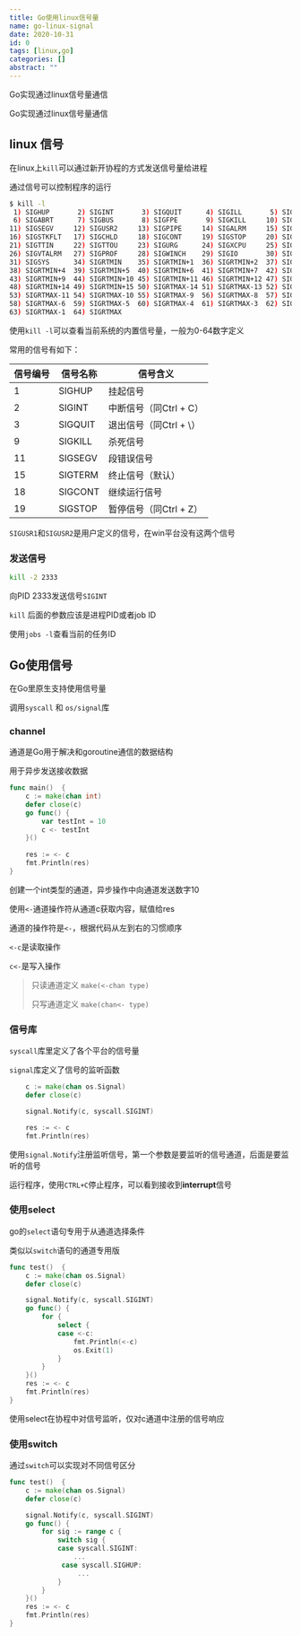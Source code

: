 ```yaml
---
title: Go使用linux信号量
name: go-linux-signal
date: 2020-10-31
id: 0
tags: [linux,go]
categories: []
abstract: ""
---
```



Go实现通过linux信号量通信


<!--more-->


Go实现通过linux信号量通信

<!--more-->

## linux 信号

在linux上`kill`可以通过新开协程的方式发送信号量给进程

通过信号可以控制程序的运行

```bash
$ kill -l
 1) SIGHUP       2) SIGINT       3) SIGQUIT      4) SIGILL       5) SIGTRAP
 6) SIGABRT      7) SIGBUS       8) SIGFPE       9) SIGKILL     10) SIGUSR1
11) SIGSEGV     12) SIGUSR2     13) SIGPIPE     14) SIGALRM     15) SIGTERM
16) SIGSTKFLT   17) SIGCHLD     18) SIGCONT     19) SIGSTOP     20) SIGTSTP
21) SIGTTIN     22) SIGTTOU     23) SIGURG      24) SIGXCPU     25) SIGXFSZ
26) SIGVTALRM   27) SIGPROF     28) SIGWINCH    29) SIGIO       30) SIGPWR
31) SIGSYS      34) SIGRTMIN    35) SIGRTMIN+1  36) SIGRTMIN+2  37) SIGRTMIN+3
38) SIGRTMIN+4  39) SIGRTMIN+5  40) SIGRTMIN+6  41) SIGRTMIN+7  42) SIGRTMIN+8
43) SIGRTMIN+9  44) SIGRTMIN+10 45) SIGRTMIN+11 46) SIGRTMIN+12 47) SIGRTMIN+13
48) SIGRTMIN+14 49) SIGRTMIN+15 50) SIGRTMAX-14 51) SIGRTMAX-13 52) SIGRTMAX-12
53) SIGRTMAX-11 54) SIGRTMAX-10 55) SIGRTMAX-9  56) SIGRTMAX-8  57) SIGRTMAX-7
58) SIGRTMAX-6  59) SIGRTMAX-5  60) SIGRTMAX-4  61) SIGRTMAX-3  62) SIGRTMAX-2
63) SIGRTMAX-1  64) SIGRTMAX
```

使用`kill -l`可以查看当前系统的内置信号量，一般为0-64数字定义

常用的信号有如下：

| 信号编号 | 信号名称 | 信号含义               |
| -------- | -------- | ---------------------- |
| 1        | SIGHUP   | 挂起信号               |
| 2        | SIGINT   | 中断信号（同Ctrl + C） |
| 3        | SIGQUIT  | 退出信号（同Ctrl + \） |
| 9        | SIGKILL  | 杀死信号               |
| 11       | SIGSEGV  | 段错误信号             |
| 15       | SIGTERM  | 终止信号（默认）       |
| 18       | SIGCONT  | 继续运行信号           |
| 19       | SIGSTOP  | 暂停信号（同Ctrl + Z） |

`SIGUSR1`和`SIGUSR2`是用户定义的信号，在win平台没有这两个信号

### 发送信号

```bash
kill -2 2333
```

向PID 2333发送信号`SIGINT`

`kill` 后面的参数应该是进程PID或者job ID

使用`jobs -l`查看当前的任务ID

## Go使用信号

在Go里原生支持使用信号量

调用`syscall` 和 `os/signal`库

### channel

通道是Go用于解决和goroutine通信的数据结构

用于异步发送接收数据

```go
func main()  {
	c := make(chan int)
	defer close(c)
	go func() {
		var testInt = 10
		c <- testInt
	}()
	
	res := <- c
	fmt.Println(res)
}
```

创建一个int类型的通道，异步操作中向通道发送数字10

使用`<-`通道操作符从通道c获取内容，赋值给res

通道的操作符是`<-`，根据代码从左到右的习惯顺序

`<-c`是读取操作

`c<-`是写入操作

> 只读通道定义 `make(<-chan type)`
>
> 只写通道定义 `make(chan<- type)`

### 信号库

`syscall`库里定义了各个平台的信号量

`signal`库定义了信号的监听函数

```go
	c := make(chan os.Signal)
	defer close(c)

	signal.Notify(c, syscall.SIGINT)

	res := <- c
	fmt.Println(res)
```

使用`signal.Notify`注册监听信号，第一个参数是要监听的信号通道，后面是要监听的信号

运行程序，使用`CTRL+C`停止程序，可以看到接收到**interrupt**信号

### 使用select

go的`select`语句专用于从通道选择条件

类似以`switch`语句的通道专用版

```go
func test()  {
	c := make(chan os.Signal)
	defer close(c)

	signal.Notify(c, syscall.SIGINT)
	go func() {
		for {
			select {
			case <-c:
				fmt.Println(<-c)
				os.Exit(1)
			}
		}
	}()
	res := <- c
	fmt.Println(res)
}
```

使用select在协程中对信号监听，仅对c通道中注册的信号响应

### 使用switch

通过`switch`可以实现对不同信号区分

```go
func test()  {
	c := make(chan os.Signal)
	defer close(c)

	signal.Notify(c, syscall.SIGINT)
	go func() {
		for sig := range c {
			switch sig {
			case syscall.SIGINT:
				...
             case syscall.SIGHUP:
                 ...   
			}
		}
	}()
	res := <- c
	fmt.Println(res)
}
```

